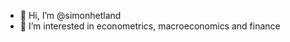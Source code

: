- 👋 Hi, I’m @simonhetland
- 👀 I’m interested in econometrics, macroeconomics and finance


<!---
simonhetland/simonhetland is a ✨ special ✨ repository because its `README.md` (this file) appears on your GitHub profile.
You can click the Preview link to take a look at your changes.
--->
